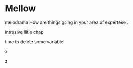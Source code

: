 # Mellow
melodrama
How are things going in your area of expertese .

intrusive liitle chap

time to delete some variable 

x 

z
